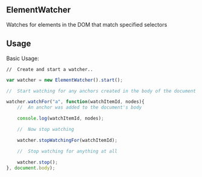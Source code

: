 **ElementWatcher**
-------
Watches for elements in the DOM that match specified selectors

Usage
----------

Basic Usage:

	//	Create and start a watcher..

```javascript
var watcher = new ElementWatcher().start();

//	Start watching for any anchors created in the body of the document

watcher.watchFor("a", function(watchItemId, nodes){
	//	An anchor was added to the document's body

	console.log(watchItemId, nodes);

	//	Now stop watching

	watcher.stopWatchingFor(watchItemId);

	//	Stop watching for anything at all

	watcher.stop();
}, document.body);
````
